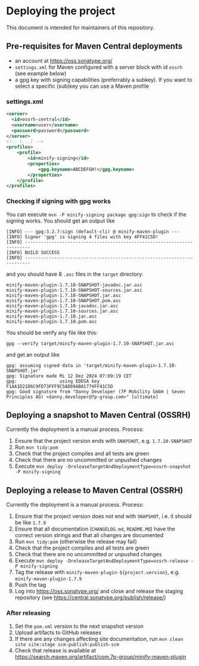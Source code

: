 # Deploying the project

This document is intended for maintainers of this repository. 

## Pre-requisites for Maven Central deployments

- an account at https://oss.sonatype.org/ 
- `settings.xml` for Maven configured with a server block with id `ossrh` (see example below)
- a gpg key with signing capabilities (preferrably a subkey). If you want to select a specific (sub)key you can use a Maven profile

### settings.xml
```xml
<server>
  <id>ossrh-central</id>
  <username>user</username>
  <password>password</password>
</server>
<!-- (...) -->
<profiles>
    <profile>
        <id>minify-signing</id>
        <properties>
            <gpg.keyname>ABCDEFGH!</gpg.keyname>
        </properties>
    </profile>
</profiles>
```
### Checking if signing with gpg works

You can execute `mvn -P minify-signing package gpg:sign` to check if the signing works. You should get an output like
```text
[INFO] --- gpg:3.2.7:sign (default-cli) @ minify-maven-plugin ---
[INFO] Signer 'gpg' is signing 4 files with key 4FF41C5D!
[INFO] ------------------------------------------------------------------------
[INFO] BUILD SUCCESS
[INFO] ------------------------------------------------------------------------
```
and you should have 8 `.asc` files in the `target` directory:
```text
minify-maven-plugin-1.7.10-SNAPSHOT-javadoc.jar.asc
minify-maven-plugin-1.7.10-SNAPSHOT-sources.jar.asc
minify-maven-plugin-1.7.10-SNAPSHOT.jar.asc
minify-maven-plugin-1.7.10-SNAPSHOT.pom.asc
minify-maven-plugin-1.7.10-javadoc.jar.asc
minify-maven-plugin-1.7.10-sources.jar.asc
minify-maven-plugin-1.7.10.jar.asc
minify-maven-plugin-1.7.10.pom.asc
```
You should be verify any file like this:
```shell
gpg --verify target/minify-maven-plugin-1.7.10-SNAPSHOT.jar.asc
```
and get an output like
```text
gpg: assuming signed data in 'target/minify-maven-plugin-1.7.10-SNAPSHOT.jar'
gpg: Signature made Mi 12 Dez 2024 07:09:19 CET
gpg:                using EDDSA key F1AA1D21D6C9FD73FFF9C5AD89ABA1774FF41C5D
gpg: Good signature from "Danny Developer (7P Mobility GmbH | Seven Principles AG) <danny.developer@7p-group.com>" [ultimate]
```

## Deploying a snapshot to Maven Central (OSSRH)

Currently the deployment is a manual process. Process:
1. Ensure that the project version ends with `SNAPSHOT`, e.g. `1.7.10-SNAPSHOT`
2. Run `mvn tidy:pom`
3. Check that the project compiles and all tests are green
4. Check that there are no uncommitted or unpushed changes
5. Execute `mvn deploy -DreleaseTargetAndDeploymentType=ossrh-snapshot -P minify-signing`

## Deploying a release to Maven Central (OSSRH)

Currently the deployment is a manual process. Process:
1. Ensure that the project version does not end with `SNAPSHOT`, i.e. it should be like `1.7.9`
2. Ensure that all documentation (`CHANGELOG.md`, `README.MD`) have the correct version strings and that all changes are documented
3. Run `mvn tidy:pom` (otherwise the release may fail)
4. Check that the project compiles and all tests are green
5. Check that there are no uncommitted or unpushed changes
6. Execute `mvn deploy -DreleaseTargetAndDeploymentType=ossrh-release -P minify-signing`
7. Tag the release with `minify-maven-plugin-${project.version}`, e.g. `minify-maven-plugin-1.7.9`
8. Push the tag
9. Log into https://oss.sonatype.org/ and close and release the staging repository (see https://central.sonatype.org/publish/release/)

### After releasing

1. Set the `pom.xml` version to the next snapshot version
2. Upload artifacts to GitHub releases
3. If there are any changes affecting site documentation, run `mvn clean site site:stage scm-publish:publish-scm`
4. Check that release is available at https://search.maven.org/artifact/com.7p-group/minify-maven-plugin

